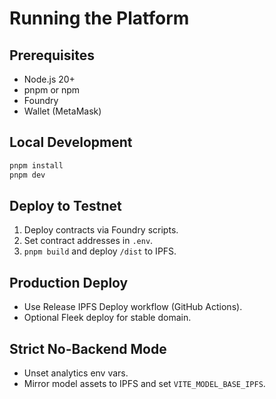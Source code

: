 
# Running the Platform

## Prerequisites
- Node.js 20+
- pnpm or npm
- Foundry
- Wallet (MetaMask)

## Local Development
```bash
pnpm install
pnpm dev
```

## Deploy to Testnet
1. Deploy contracts via Foundry scripts.
2. Set contract addresses in `.env`.
3. `pnpm build` and deploy `/dist` to IPFS.

## Production Deploy
- Use Release IPFS Deploy workflow (GitHub Actions).
- Optional Fleek deploy for stable domain.

## Strict No-Backend Mode
- Unset analytics env vars.
- Mirror model assets to IPFS and set `VITE_MODEL_BASE_IPFS`.
